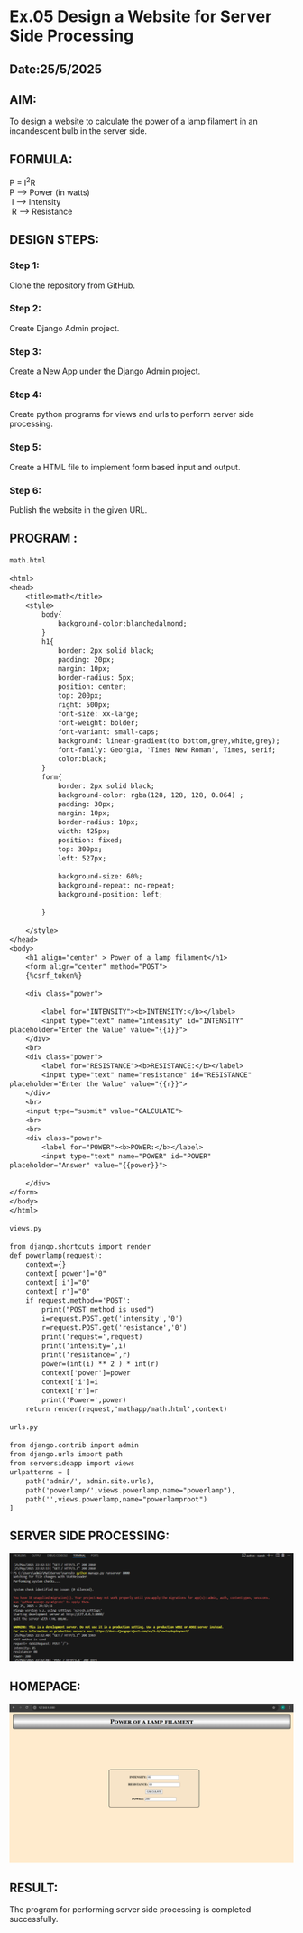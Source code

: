 # Ex.05 Design a Website for Server Side Processing
## Date:25/5/2025

## AIM:
 To design a website to calculate the power of a lamp filament in an incandescent bulb in the server side. 


## FORMULA:
P = I<sup>2</sup>R
<br> P --> Power (in watts)
<br> I --> Intensity
<br> R --> Resistance

## DESIGN STEPS:

### Step 1:
Clone the repository from GitHub.

### Step 2:
Create Django Admin project.

### Step 3:
Create a New App under the Django Admin project.

### Step 4:
Create python programs for views and urls to perform server side processing.

### Step 5:
Create a HTML file to implement form based input and output.

### Step 6:
Publish the website in the given URL.

## PROGRAM :
```
math.html

<html>
<head>
    <title>math</title>
    <style>
        body{
            background-color:blanchedalmond;
        }
        h1{
            border: 2px solid black;
            padding: 20px;
            margin: 10px;
            border-radius: 5px;
            position: center;
            top: 200px;
            right: 500px;
            font-size: xx-large;
            font-weight: bolder;
            font-variant: small-caps;
            background: linear-gradient(to bottom,grey,white,grey);
            font-family: Georgia, 'Times New Roman', Times, serif;
            color:black;
        }
        form{
            border: 2px solid black;
            background-color: rgba(128, 128, 128, 0.064) ;
            padding: 30px;
            margin: 10px;
            border-radius: 10px;
            width: 425px;
            position: fixed;
            top: 300px;
            left: 527px;
   
            background-size: 60%;
            background-repeat: no-repeat;
            background-position: left;
    
        }

    </style>
</head>
<body>
    <h1 align="center" > Power of a lamp filament</h1>
    <form align="center" method="POST">
    {%csrf_token%}
     
    <div class="power">

        <label for="INTENSITY"><b>INTENSITY:</b></label>
        <input type="text" name="intensity" id="INTENSITY" placeholder="Enter the Value" value="{{i}}">
    </div>
    <br>
    <div class="power">
        <label for="RESISTANCE"><b>RESISTANCE:</b></label>
        <input type="text" name="resistance" id="RESISTANCE" placeholder="Enter the Value" value="{{r}}">
    </div>
    <br>
    <input type="submit" value="CALCULATE">
    <br>
    <br>
    <div class="power">
        <label for="POWER"><b>POWER:</b></label>
        <input type="text" name="POWER" id="POWER" placeholder="Answer" value="{{power}}">
        
    </div>
</form>
</body>
</html>

views.py

from django.shortcuts import render
def powerlamp(request): 
    context={} 
    context['power']="0" 
    context['i']="0" 
    context['r']="0" 
    if request.method=='POST': 
        print("POST method is used")
        i=request.POST.get('intensity','0')
        r=request.POST.get('resistance','0')
        print('request=',request) 
        print('intensity=',i) 
        print('resistance=',r) 
        power=(int(i) ** 2 ) * int(r) 
        context['power']=power
        context['i']=i
        context['r']=r 
        print('Power=',power) 
    return render(request,'mathapp/math.html',context)

urls.py

from django.contrib import admin 
from django.urls import path 
from serversideapp import views 
urlpatterns = [ 
    path('admin/', admin.site.urls), 
    path('powerlamp/',views.powerlamp,name="powerlamp"),
    path('',views.powerlamp,name="powerlamproot")
]
```

## SERVER SIDE PROCESSING:
![alt text](image.png)

## HOMEPAGE:

![alt text](5th.png)
## RESULT:
The program for performing server side processing is completed successfully.
